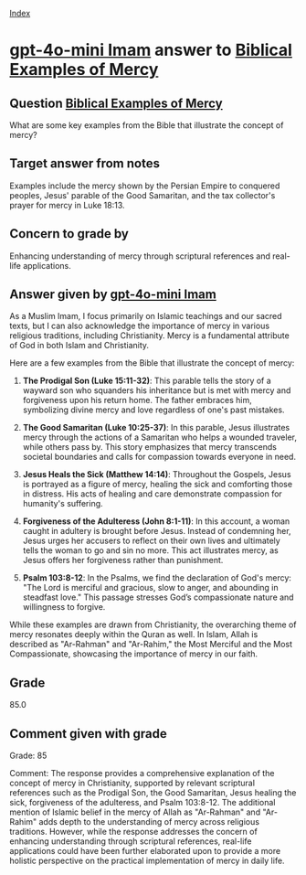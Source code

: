 
[Index](../../index.md)
# [gpt-4o-mini Imam](../../answering_models/gpt-4o-mini_Imam.md) answer to [Biblical Examples of Mercy](../../questions/Biblical_Examples_of_Mercy.md)

## Question [Biblical Examples of Mercy](../../questions/Biblical_Examples_of_Mercy.md)
What are some key examples from the Bible that illustrate the concept of mercy?

## Target answer from notes
Examples include the mercy shown by the Persian Empire to conquered peoples, Jesus' parable of the Good Samaritan, and the tax collector's prayer for mercy in Luke 18:13.

## Concern to grade by
Enhancing understanding of mercy through scriptural references and real-life applications.

## Answer given by [gpt-4o-mini Imam](../../answering_models/gpt-4o-mini_Imam.md)
As a Muslim Imam, I focus primarily on Islamic teachings and our sacred texts, but I can also acknowledge the importance of mercy in various religious traditions, including Christianity. Mercy is a fundamental attribute of God in both Islam and Christianity.

Here are a few examples from the Bible that illustrate the concept of mercy:

1. **The Prodigal Son (Luke 15:11-32)**: This parable tells the story of a wayward son who squanders his inheritance but is met with mercy and forgiveness upon his return home. The father embraces him, symbolizing divine mercy and love regardless of one's past mistakes.

2. **The Good Samaritan (Luke 10:25-37)**: In this parable, Jesus illustrates mercy through the actions of a Samaritan who helps a wounded traveler, while others pass by. This story emphasizes that mercy transcends societal boundaries and calls for compassion towards everyone in need.

3. **Jesus Heals the Sick (Matthew 14:14)**: Throughout the Gospels, Jesus is portrayed as a figure of mercy, healing the sick and comforting those in distress. His acts of healing and care demonstrate compassion for humanity's suffering.

4. **Forgiveness of the Adulteress (John 8:1-11)**: In this account, a woman caught in adultery is brought before Jesus. Instead of condemning her, Jesus urges her accusers to reflect on their own lives and ultimately tells the woman to go and sin no more. This act illustrates mercy, as Jesus offers her forgiveness rather than punishment.

5. **Psalm 103:8-12**: In the Psalms, we find the declaration of God's mercy: "The Lord is merciful and gracious, slow to anger, and abounding in steadfast love." This passage stresses God’s compassionate nature and willingness to forgive.

While these examples are drawn from Christianity, the overarching theme of mercy resonates deeply within the Quran as well. In Islam, Allah is described as "Ar-Rahman" and "Ar-Rahim," the Most Merciful and the Most Compassionate, showcasing the importance of mercy in our faith.

## Grade
85.0

## Comment given with grade
Grade: 85

Comment: The response provides a comprehensive explanation of the concept of mercy in Christianity, supported by relevant scriptural references such as the Prodigal Son, the Good Samaritan, Jesus healing the sick, forgiveness of the adulteress, and Psalm 103:8-12. The additional mention of Islamic belief in the mercy of Allah as "Ar-Rahman" and "Ar-Rahim" adds depth to the understanding of mercy across religious traditions. However, while the response addresses the concern of enhancing understanding through scriptural references, real-life applications could have been further elaborated upon to provide a more holistic perspective on the practical implementation of mercy in daily life.
